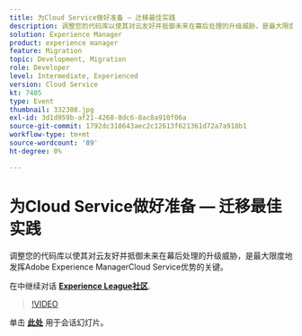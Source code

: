 ```yaml
---
title: 为Cloud Service做好准备 — 迁移最佳实践
description: 调整您的代码库以使其对云友好并抵御未来在幕后处理的升级威胁，是最大限度地发挥Adobe Experience ManagerCloud Service优势的关键。
solution: Experience Manager
product: experience manager
feature: Migration
topic: Development, Migration
role: Developer
level: Intermediate, Experienced
version: Cloud Service
kt: 7405
type: Event
thumbnail: 332308.jpg
exl-id: 3d1d959b-af21-4268-8dc6-8ac8a910f06a
source-git-commit: 1792dc318643aec2c12613f621361d72a7a918b1
workflow-type: tm+mt
source-wordcount: '89'
ht-degree: 0%

---
```


# 为Cloud Service做好准备 — 迁移最佳实践

调整您的代码库以使其对云友好并抵御未来在幕后处理的升级威胁，是最大限度地发挥Adobe Experience ManagerCloud Service优势的关键。

在中继续对话 **[Experience League社区](https://adobe.ly/36Yd3v6)**.

>[!VIDEO](https://video.tv.adobe.com/v/332308/?quality=12&learn=on&hidetitle=true)

单击 **[此处](/help/adobe-developers-live/assets/get-ready-aem-cloud.pdf)** 用于会话幻灯片。

